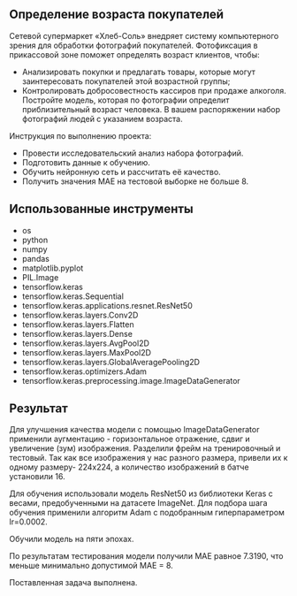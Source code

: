 ## Определение возраста покупателей

Сетевой супермаркет «Хлеб-Соль» внедряет систему компьютерного зрения для обработки фотографий покупателей. Фотофиксация в прикассовой зоне поможет определять возраст клиентов, чтобы:
- Анализировать покупки и предлагать товары, которые могут заинтересовать покупателей этой возрастной группы;
- Контролировать добросовестность кассиров при продаже алкоголя.
Постройте модель, которая по фотографии определит приблизительный возраст человека. В вашем распоряжении набор фотографий людей с указанием возраста.

Инструкция по выполнению проекта:
- Провести исследовательский анализ набора фотографий.
- Подготовить данные к обучению.
- Обучить нейронную сеть и рассчитать её качество.
- Получить значения MAE на тестовой выборке не больше 8.

## Использованные инструменты

- os
- python
- numpy
- pandas
- matplotlib.pyplot
- PIL.Image
- tensorflow.keras
- tensorflow.keras.Sequential
- tensorflow.keras.applications.resnet.ResNet50
- tensorflow.keras.layers.Conv2D
- tensorflow.keras.layers.Flatten
- tensorflow.keras.layers.Dense
- tensorflow.keras.layers.AvgPool2D
- tensorflow.keras.layers.MaxPool2D
- tensorflow.keras.layers.GlobalAveragePooling2D
- tensorflow.keras.optimizers.Adam
- tensorflow.keras.preprocessing.image.ImageDataGenerator

## Результат

Для улучшения качества модели с помощью ImageDataGenerator применили аугментацию - горизонтальное отражение, сдвиг и увеличение (зум) изображения. Разделили фрейм на тренировочный и тестовый. Так как все изображения у нас разного размера, привели их к одному размеру- 224х224, а количество изображений в батче установили 16.

Для обучения использовали модель ResNet50 из библиотеки Keras с весами, предобученными на датасете ImageNet. Для подбора шага обучения применили алгоритм Adam с подобранным гиперпараметром lr=0.0002.

Обучили модель на пяти эпохах.

По результатам тестирования модели получили MAE равное 7.3190, что меньше минимально допустимой MAE = 8.

Поставленная задача выполнена.
